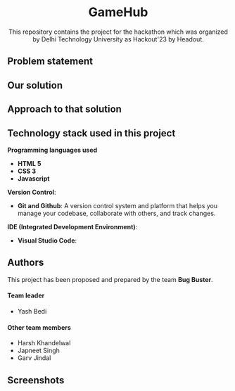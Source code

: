 <div align="center">
<h1>GameHub</h1>
This repository contains the project for the hackathon which was organized by Delhi Technology University as Hackout'23 by Headout.
</div>

## Problem statement

## Our solution

## Approach to that solution

## Technology stack used in this project
**Programming languages used**
- **HTML 5**
- **CSS 3**
- **Javascript**

**Version Control**:
- **Git and Github**: A version control system and platform that helps you manage your codebase, collaborate with others, and track changes.

**IDE (Integrated Development Environment)**:
- **Visual Studio Code**: 

## Authors
This project has been proposed and prepared by the team **Bug Buster**.
#### Team leader
* Yash Bedi
#### Other team members
* Harsh Khandelwal
* Japneet Singh
* Garv Jindal

## Screenshots
